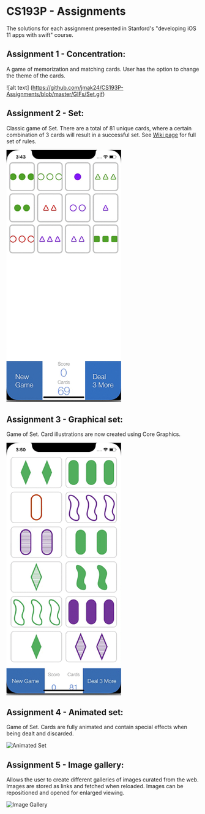 # CS193P - Assignments 
The solutions for each assignment presented in Stanford's "developing iOS 11 apps with swift" course.

## Assignment 1 - Concentration:

A game of memorization and matching cards. User has the option to change the theme of the cards.

![alt text] (https://github.com/jmak24/CS193P-Assignments/blob/master/GIFs/Set.gif)

## Assignment 2 - Set:

Classic game of Set. There are a total of 81 unique cards, where a certain combination of 3 cards will result in a successful set. See <a href="https://en.wikipedia.org/wiki/Set_(card_game)">Wiki page</a> for full set of rules.

<img src="./GIFs/set.gif" alt="Set" width="300"/>

## Assignment 3 - Graphical set:

Game of Set. Card illustrations are now created using Core Graphics. 

<img src="./GIFs/graphical-set.gif" alt="Graphical Set" width="300"/>

## Assignment 4 - Animated set:

Game of Set. Cards are fully animated and contain special effects when being dealt and discarded. 

<img src="./GIFs/animated-set.gif" alt="Animated Set" width="300"/>


## Assignment 5 - Image gallery:

Allows the user to create different galleries of images curated from the web. Images are stored as links and fetched when reloaded. Images can be repositioned and opened for enlarged viewing. 

<img src="./GIFs/image-gallery.gif" alt="Image Gallery" width="500"/>

